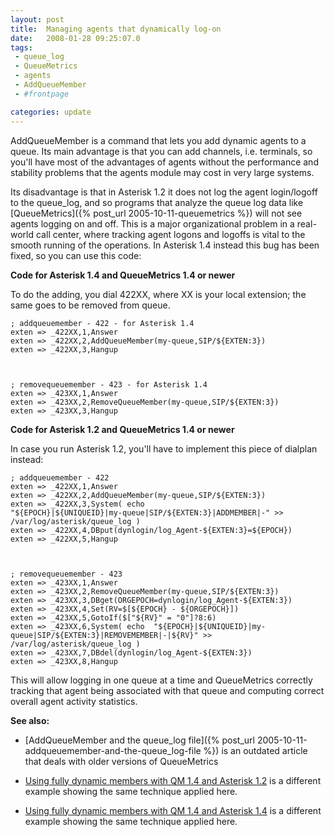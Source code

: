 ```yaml
---
layout: post
title:  Managing agents that dynamically log-on
date:   2008-01-28 09:25:07.0
tags:
 - queue_log
 - QueueMetrics
 - agents
 - AddQueueMember
 - #frontpage

categories: update
---
```


AddQueueMember is a command that lets you add dynamic agents to a queue. Its main advantage is that you can add channels, i.e. terminals, so you'll have most of the advantages of agents without the performance and stability problems that the agents module may cost in very large systems.

Its disadvantage is that in Asterisk 1.2 it does not log the agent login/logoff to the queue_log, and so programs that analyze the queue log data like [QueueMetrics]({% post_url 2005-10-11-queuemetrics %}) will not see agents logging on and off. This is a major organizational problem in a real-world call center, where tracking agent logons and logoffs is vital to the smooth running of the operations. In Asterisk 1.4 instead this bug has been fixed, so you can use this code:

**Code for Asterisk 1.4 and QueueMetrics 1.4 or newer**


To do the adding, you dial 422XX, where XX is your local extension;  the same goes to be removed from queue.

    
    ; addqueuemember - 422 - for Asterisk 1.4
    exten => _422XX,1,Answer
    exten => _422XX,2,AddQueueMember(my-queue,SIP/${EXTEN:3})
    exten => _422XX,3,Hangup


    
    ; removequeuemember - 423 - for Asterisk 1.4
    exten => _423XX,1,Answer
    exten => _423XX,2,RemoveQueueMember(my-queue,SIP/${EXTEN:3})
    exten => _423XX,3,Hangup



**Code for Asterisk 1.2 and QueueMetrics 1.4 or newer**


In case you run Asterisk 1.2, you'll have to implement this piece of dialplan instead:


    
    ; addqueuemember - 422
    exten => _422XX,1,Answer
    exten => _422XX,2,AddQueueMember(my-queue,SIP/${EXTEN:3})
    exten => _422XX,3,System( echo  
    "${EPOCH}|${UNIQUEID}|my-queue|SIP/${EXTEN:3}|ADDMEMBER|-" >> /var/log/asterisk/queue_log )
    exten => _422XX,4,DBput(dynlogin/log_Agent-${EXTEN:3}=${EPOCH})
    exten => _422XX,5,Hangup


    
    ; removequeuemember - 423
    exten => _423XX,1,Answer
    exten => _423XX,2,RemoveQueueMember(my-queue,SIP/${EXTEN:3})
    exten => _423XX,3,DBget(ORGEPOCH=dynlogin/log_Agent-${EXTEN:3})
    exten => _423XX,4,Set(RV=$[${EPOCH} - ${ORGEPOCH}])
    exten => _423XX,5,GotoIf($["${RV}" = "0"]?8:6)
    exten => _423XX,6,System( echo  "${EPOCH}|${UNIQUEID}|my-queue|SIP/${EXTEN:3}|REMOVEMEMBER|-|${RV}" >> /var/log/asterisk/queue_log )
    exten => _423XX,7,DBdel(dynlogin/log_Agent-${EXTEN:3})
    exten => _423XX,8,Hangup


This will allow logging in one queue at a time and QueueMetrics correctly tracking that agent being associated with that queue and computing correct overall agent activity statistics.

**See also:**


* [AddQueueMember and the queue_log file]({% post_url 2005-10-11-addqueuemember-and-the-queue_log-file %}) is an outdated article that deals with older versions of QueueMetrics

* [Using fully dynamic members with QM 1.4 and Asterisk 1.2](http://queuemetrics.com/faq.jsp#faq-039-dynamic_members_12) is a different example showing the same technique applied here.

* [Using fully dynamic members with QM 1.4 and Asterisk 1.4](http://queuemetrics.com/faq.jsp#faq-040-dynamic_members_14) is a different example showing the same technique applied here.



